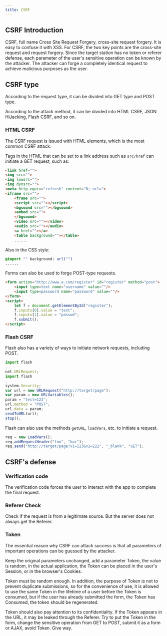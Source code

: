 ```yaml
---
title: CSRF
---
```


## CSRF Introduction

CSRF, full name Cross Site Request Forgery, cross-site request forgery. It is easy to confuse it with XSS. For CSRF, the
two key points are the cross-site request and request forgery. Since the target station has no token or referer defense,
each parameter of the user's sensitive operation can be known by the attacker. The attacker can forge a completely
identical request to achieve malicious purposes as the user.

## CSRF type

According to the request type, it can be divided into GET type and POST type.

According to the attack method, it can be divided into HTML CSRF, JSON HiJacking, Flash CSRF, and so on.

### HTML CSRF

The CSRF request is issued with HTML elements, which is the most common CSRF attack.

Tags in the HTML that can be set to a link address such as `src/href` can initiate a GET request, such as:

```html
<link href="">
<img src="">
<img lowsrc="">
<img dynsrc="">
<meta http-equiv="refresh" content="0; url=">
<iframe src="">
    <frame src="">
    <script src=""></script>
    <bgsound src=""></bgsound>
    <embed src="">
    </bgsound>
    <video src=""></video>
    <audio src=""></audio>
    <a href=""></a>
    <table background=""></table>
    ......
```

Also in the CSS style:

```css
@import "" background: url("")
......
```

Forms can also be used to forge POST-type requests.

```html
<form action="http://www.a.com/register" id="register" method="post">
    <input type=text name="username" value=""/>
    <input type=password name="password" value=""/>
</form>
<script>
    let f = document.getElementById("register");
    f.inputs[0].value = "test";
    f.inputs[1].value = "passwd";
    f.submit();
</script>
```

### Flash CSRF

Flash also has a variety of ways to initiate network requests, including POST.

```js
import flash
.
net.URLRequest;
import flash
.
system.Security;
var url = new URLRequest("http://target/page");
var param = new URLVariables();
param = "test=123";
url.method = "POST";
url.data = param;
sendToURL(url);
stop();
```

Flash can also use the methods `getURL`, `loadVars`, etc. to initiate a request.

```js
req = new LoadVars();
req.addRequestHeader("foo", "bar");
req.send("http://target/page?v1=123&v2=222", "_blank", "GET");
```

## CSRF's defense

### Verification code

The verification code forces the user to interact with the app to complete the final request.

### Referer Check

Check if the request is from a legitimate source. But the server does not always get the Referer.

### Token

The essential reason why CSRF can attack success is that all parameters of important operations can be guessed by the
attacker.

Keep the original parameters unchanged, add a parameter Token, the value is random, in the actual application, the Token
can be placed in the user's Session, or in the browser's Cookies.

Token must be random enough. In addition, the purpose of Token is not to prevent duplicate submissions, so for the
convenience of use, it is allowed to use the same Token in the lifetime of a user before the Token is consumed, but if
the user has already submitted the form, the Token has Consumed, the token should be regenerated.

Token should also pay attention to its confidentiality. If the Token appears in the URL, it may be leaked through the
Referer. Try to put the Token in the form, change the sensitive operation from GET to POST, submit it as a form or AJAX,
avoid Token. Give way.